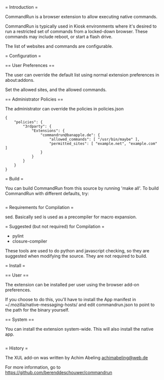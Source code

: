 = Introduction =

CommandRun is a browser extension to allow executing native commands.

CommandRun is typically used in Kiosk environments where it's desired
to run a restricted set of commands from a locked-down browser.  These
commands may include reboot, or start a flash drive.

The list of websites and commands are configurable.

= Configuration =

== User Preferences ==

The user can override the default list using normal extension
preferences in about:addons.

Set the allowed sites, and the allowed commands.

== Administrator Policies ==

The administrator can override the policies in policies.json

```
{
    "policies": {
        "3rdparty": {
            "Extensions": {
                "commandrun@banapple.de": {
                    "allowed_commands": [ "/usr/bin/maybe" ],
                    "permitted_sites": [ "example.net", "example.com" ]
                }
            }
        }
    }
}
```


= Build =

You can build CommandRun from this source by running 'make all'.  To build
CommandRun with different defaults, try:
```make PREFIX=/usr ALLOWED_COMMANDS=/usr/bin/reboot
```

= Requirements for Compilation =

sed.  Basically sed is used as a precompiler for macro expansion.

= Suggested (but not required) for Compilation =

* pylint
* closure-compiler

These tools are used to do python and javascript checking, so they are
suggested when modifying the source.  They are not required to build.

= Install =

== User ==

The extension can be installed per user using the browser add-on preferences.

If you choose to do this, you'll have to install the App manifest in
~/.mozilla/native-messaging-hosts/ and edit commandrun.json to point to
the path for the binary yourself.

== System ==

You can install the extension system-wide.  This will also install
the native app.

```make install
```

= History =

The XUL add-on was written by Achim Abeling <achimabeling@web.de>

For more information, go to https://github.com/berenddeschouwer/commandrun
